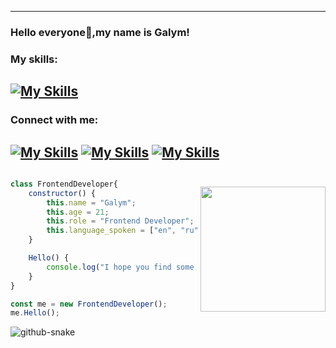 ------------------------------------------------------------------------------------------------------------------
### Hello everyone👋,my name is Galym!
### My skills:
[![My Skills](https://skillicons.dev/icons?i=js,react,mongodb,github,figma,tailwind)](https://skillicons.dev)
------------------------------------------------------------------------------------------------------------------
### Connect with me:
[![My Skills](https://skillicons.dev/icons?i=gmail)](https://mail.google.com/mail/u/0/#search/galymsakitzhan%40gmail.com)
[![My Skills](https://skillicons.dev/icons?i=linkedin)](https://www.linkedin.com/in/galym-sakitzhan-78a0a8296/)
[![My Skills](https://skillicons.dev/icons?i=github)](https://www.github.com/iframer/)
------------------------------------------------------------------------------------------------------------------

<div style="display: flex; flex-direction: row-reverse; align-items:center; justify-conten: center;">

<img align='right' src="https://media.giphy.com/media/M9gbBd9nbDrOTu1Mqx/giphy.gif" width="200">

```js
class FrontendDeveloper{
    constructor() {
        this.name = "Galym";
        this.age = 21;
        this.role = "Frontend Developer";
        this.language_spoken = ["en", "ru", "kz"];
    }

    Hello() {
        console.log("I hope you find some of my work interesting.");
    }
}

const me = new FrontendDeveloper();
me.Hello();
```

</div>

<picture>
  <source media="(prefers-color-scheme: dark)" srcset="https://raw.githubusercontent.com/tobiasmeyhoefer/tobiasmeyhoefer/output/github-snake-dark.svg" />
  <source media="(prefers-color-scheme: light)" srcset="https://raw.githubusercontent.com/tobiasmeyhoefer/tobiasmeyhoefer/output/github-snake.svg" />
  <img alt="github-snake" src="https://raw.githubusercontent.com/tobiasmeyhoefer/tobiasmeyhoefer/output/github-snake.svg" />
</picture>
